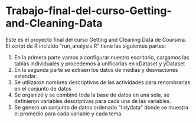 # Trabajo-final-del-curso-Getting-and-Cleaning-Data

Este es el proyecto final del curso Getting and Cleaning Data de Coursera.
El script de R incluido "run_analysis.R" tiene las siguientes partes: 

1.  En la primera parte vamos a configurar nuestro escritorio, cargamos las tablas individuales y procedemos a unificarlas en xDataset y yDataset
2. En la segunda parte  se extraen los datos de medias y desviaciones estandar.
3. Se utilizaron nombres descriptivos de las actividades para renombrarlas en el conjunto de datos
4.  Se organizó y se combinó toda la base de datos en una sola, se definieron variables descriptivas para cada una de las variables. 
5.  Se generó un conjunto de datos ordenado "tidydata" donde se  muestra el promedio para cada variable y cada tema. 
